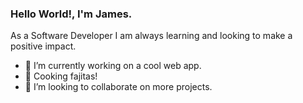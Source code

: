 
 

### Hello World!, I'm James.

As a Software Developer I am always learning and looking to make a positive impact. 
- 🔭 I’m currently working on a cool web app.
- 🌱 Cooking fajitas!
- 👯 I’m looking to collaborate on more projects. 
 
 
